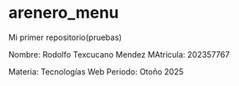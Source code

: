 # arenero_menu
Mi primer repositorio(pruebas)

Nombre: Rodolfo Texcucano Mendez
MAtricula: 202357767

Materia: Tecnologías Web
Periodo: Otoño 2025
